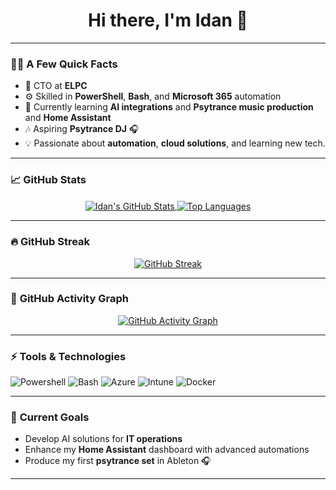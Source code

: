 <h1 align="center">Hi there, I'm Idan 👋</h1>

---

### 🧑‍💻 **A Few Quick Facts**
- 🚀 CTO at **ELPC**
- ⚙️ Skilled in **PowerShell**, **Bash**, and **Microsoft 365** automation  
- 🌱 Currently learning **AI integrations** and **Psytrance music production**  and **Home Assistant**
- 🎶 Aspiring **Psytrance DJ** 🎧  
- 💡 Passionate about **automation**, **cloud solutions**, and learning new tech.

---

### 📈 **GitHub Stats**

<div align="center">
   <a href="https://github.com/Idanada">
      <img align="center" src="https://github-readme-stats.vercel.app/api?username=Idanada&show_icons=true&theme=radical&border_color=404040&include_all_commits=true&count_private=true" alt="Idan's GitHub Stats" />
   </a>
   <a href="https://github.com/Idanada">
      <img align="center" src="https://github-readme-stats.vercel.app/api/top-langs/?username=Idanada&layout=compact&theme=radical&border_color=404040&hide=html,css" alt="Top Languages" />
   </a>
</div>

---

### 🔥 **GitHub Streak**
<div align="center">
   <a href="https://github.com/Idanada">
      <img align="center" src="https://streak-stats.demolab.com/?user=Idanada&theme=radical&border_color=404040" alt="GitHub Streak" />
   </a>
</div>

---

### 🚀 **GitHub Activity Graph**
<div align="center">
   <a href="https://github.com/Idanada">
      <img align="center" src="https://github-readme-activity-graph.vercel.app/graph?username=Idanada&theme=radical&border_color=404040" alt="GitHub Activity Graph" />
   </a>
</div>

---

### ⚡ **Tools & Technologies**
![Powershell](https://img.shields.io/badge/PowerShell-5391FE?style=flat&logo=powershell&logoColor=white)
![Bash](https://img.shields.io/badge/Bash-121011?style=flat&logo=gnu-bash&logoColor=white)
![Azure](https://img.shields.io/badge/Azure-0078D7?style=flat&logo=microsoftazure&logoColor=white)
![Intune](https://img.shields.io/badge/Intune-0078D7?style=flat&logo=microsoft&logoColor=white)
![Docker](https://img.shields.io/badge/Docker-2496ED?style=flat&logo=docker&logoColor=white)

---

### 🎯 **Current Goals**
- Develop AI solutions for **IT operations**  
- Enhance my **Home Assistant** dashboard with advanced automations  
- Produce my first **psytrance set** in Ableton 🎧  

---


